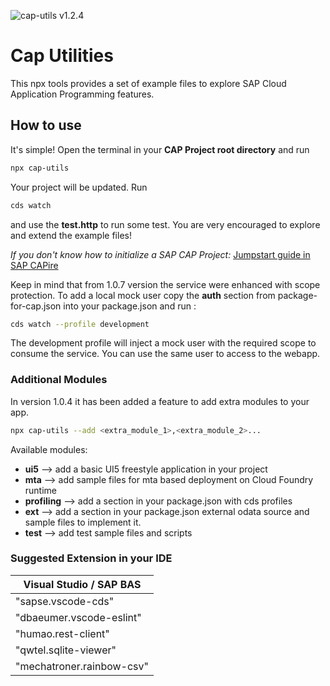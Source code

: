 ![cap-utils v1.2.4](https://img.shields.io/badge/cap%20utils-v1.2.2-green)

# Cap Utilities
This npx tools provides a set of example files to explore SAP Cloud Application Programming features.

## How to use
It's simple! Open the terminal in your **CAP Project root directory** and run 
```sh
npx cap-utils
```

Your project will be updated. Run
```sh
cds watch 
```
and use the **test.http** to run some test. You are very encouraged to explore and extend the example files!

*If you don't know how to initialize a SAP CAP Project:* [Jumpstart guide in SAP CAPire](https://cap.cloud.sap/docs/get-started/in-a-nutshell#jumpstart)

Keep in mind that from 1.0.7 version the service were enhanced with scope protection.
To add a local mock user copy the **auth** section from package-for-cap.json into your package.json and run : 
```sh
cds watch --profile development
```
The development profile will inject a mock user with the required scope to consume the service. You can use the same user to access to the webapp.



### Additional Modules
In version 1.0.4 it has been added a feature to add extra modules to your app.
```sh
npx cap-utils --add <extra_module_1>,<extra_module_2>...
```

Available modules:
  - **ui5**        --> add a basic UI5 freestyle application in your project
  - **mta**        --> add sample files for mta based deployment on Cloud Foundry runtime
  - **profiling**  --> add a section in your package.json with cds profiles
  - **ext**        --> add a section in your package.json external odata source and sample files to implement it.
  - **test**        --> add test sample files and scripts


### Suggested Extension in your IDE
|  Visual Studio / SAP BAS   |
| -------------------------- |
| "sapse.vscode-cds"         |
| "dbaeumer.vscode-eslint"   |
| "humao.rest-client"        |
| "qwtel.sqlite-viewer"      |
| "mechatroner.rainbow-csv"  |
